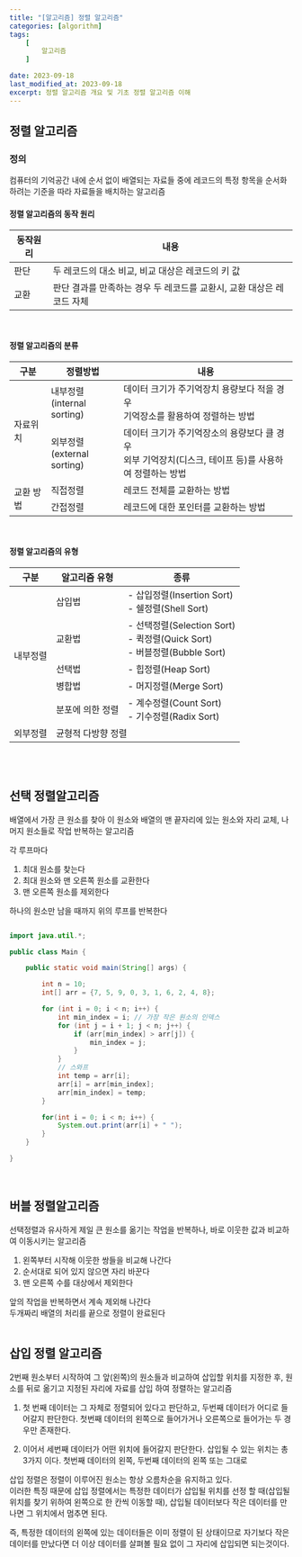 ```yaml
---
title: "[알고리즘] 정렬 알고리즘"
categories: [algorithm]
tags:
    [
        알고리즘
    ]

date: 2023-09-18
last_modified_at: 2023-09-18
excerpt: 정렬 알고리즘 개요 및 기초 정렬 알고리즘 이해
---
```


## 정렬 알고리즘

### 정의

컴퓨터의 기억공간 내에 순서 없이 배열되는 자료들 중에 레코드의 특정 항목을 순서화 하려는 기준을 따라 자료들을 배치하는 알고리즘  

#### 정렬 알고리즘의 동작 원리

<table>
    <thead>
        <th>동작원리</th>
        <th>내용</th>
    </thead>
    <tbody>
        <tr>
            <td>판단</td>
            <td>두 레코드의 대소 비교, 비교 대상은 레코드의 키 값</td>
        </tr>
        <tr>
            <td>교환</td>
            <td>판단 결과를 만족하는 경우 두 레코드를 교환시, 교환 대상은 레코드 자체</td>
        </tr>
    </tbody>
</table>
<br/>

#### 정렬 알고리즘의 분류

<table>
    <thead>
        <th>구분</th>
        <th>정렬방법</th>
        <th>내용</th>
    </thead>
    <tbody>
        <tr>
            <td rowspan = 2>자료위치</td>
            <td>
                내부정렬<br/>
                (internal sorting)
            </td>
            <td>
                데이터 크기가 주기억장치 용량보다 적을 경우<br/>
                기억장소를 활용하여 정렬하는 방법
            </td>
        </tr>
        <tr>
            <td>
                외부정렬<br/>
                (external sorting)
            </td>
            <td>
                데이터 크기가 주기억장소의 용량보다 클 경우<br/>
                외부 기억장치(디스크, 테이프 등)를 사용하여 정렬하는 방법
            </td>
        </tr>
        <tr>
            <td rowspan = 2>교환 방법</td>
            <td>직접정렬</td>
            <td>레코드 전체를 교환하는 방법</td>
        </tr>
        <tr>
            <td>간접정렬</td>
            <td>레코드에 대한 포인터를 교환하는 방법</td>
        </tr>
    </tbody>
</table>
<br/>

#### 정렬 알고리즘의 유형
<table>
    <thead>
        <th>구분</th>
        <th>알고리즘 유형</th>
        <th>종류</th>
    </thead>
    <tbody>
        <tr>
            <td rowspan = 5>내부정렬</td>
            <td>
                삽입법
            </td>
            <td>
                - 삽입정렬(Insertion Sort)<br/>
                - 쉘정렬(Shell Sort)
            </td>
        </tr>
        <tr>
            <td>
                교환법
            </td>
            <td>
                - 선택정렬(Selection Sort)<br/>
                - 퀵정렬(Quick Sort)<br/>
                - 버블정렬(Bubble Sort)
            </td>
        </tr>
        <tr>
            <td>선택법</td>
            <td>- 힙정렬(Heap Sort)</td>
        </tr>
        <tr>
            <td>병합법</td>
            <td>- 머지정렬(Merge Sort)</td>
        </tr>
        <tr>
            <td>분포에 의한 정렬</td>
            <td>
                - 계수정렬(Count Sort)<br/>
                - 기수정렬(Radix Sort)
            </td>
        </tr>
        <tr>
            <td>외부정렬</td>
            <td colspan = 2>균형적 다방향 정렬</td>
        </tr>
    </tbody>
</table>
<br/><br/>

## 선택 정렬알고리즘

배열에서 가장 큰 원소를 찾아 이 원소와 배열의 맨 끝자리에 있는 원소와 자리 교체, 나머지 원소들로 작업 반복하는 알고리즘  

각 루프마다
1. 최대 원소를 찾는다
2. 최대 원소와 맨 오른쪽 원소를 교환한다
3. 맨 오른쪽 원소를 제외한다

하나의 원소만 남을 때까지 위의 루프를 반복한다  

```java

import java.util.*;

public class Main {

    public static void main(String[] args) {

        int n = 10;
        int[] arr = {7, 5, 9, 0, 3, 1, 6, 2, 4, 8};

        for (int i = 0; i < n; i++) {
            int min_index = i; // 가장 작은 원소의 인덱스 
            for (int j = i + 1; j < n; j++) {
                if (arr[min_index] > arr[j]) {
                    min_index = j;
                }
            }
            // 스와프
            int temp = arr[i];
            arr[i] = arr[min_index];
            arr[min_index] = temp;
        }

        for(int i = 0; i < n; i++) {
            System.out.print(arr[i] + " ");
        }
    }

}

```
<br/>

## 버블 정렬알고리즘

선택정렬과 유사하게 제일 큰 원소를 옮기는 작업을 반복하나, 바로 이웃한 값과 비교하여 이동시키는 알고리즘  

1. 왼쪽부터 시작해 이웃한 쌍들을 비교해 나간다
2. 순서대로 되어 있지 않으면 자리 바꾼다
3. 맨 오른쪽 수를 대상에서 제외한다

앞의 작업을 반복하면서 계속 제외해 나간다  
두개짜리 배열의 처리를 끝으로 정렬이 완료된다  
<br/>

## 삽입 정렬 알고리즘

2번째 원소부터 시작하여 그 앞(왼쪽)의 원소들과 비교하여 삽입할 위치를 지정한 후, 원소를 뒤로 옮기고 지정된 자리에 자료를 삽입 하여 정렬하는 알고리즘  

1. 첫 번째 데이터는 그 자체로 정렬되어 있다고 판단하고, 두번째 데이터가 어디로 들어갈지 판단한다. 첫번째 데이터의 왼쪽으로 들어가거나 오른쪽으로 들어가는 두 경우만 존재한다.  

2. 이어서 세번째 데이터가 어떤 위치에 들어갈지 판단한다. 삽입될 수 있는 위치는 총 3가지 이다. 첫번째 데이터의 왼쪽, 두번째 데이터의 왼쪽 또는 그대로

삽입 정렬은 정렬이 이루어진 원소는 항상 오름차순을 유지하고 있다.  
이러한 특징 때문에 삽입 정렬에서는 특정한 데이터가 삽입될 위치를 선정 할 때(삽입될 위치를 찾기 위하여 왼쪽으로 한 칸씩 이동할 때), 삽입될 데이터보다 작은 데이터를 만나면 그 위치에서 멈추면 된다.  

즉, 특정한 데이터의 왼쪽에 있는 데이터들은 이미 정렬이 된 상태이므로 자기보다 작은 데이터를 만났다면 더 이상 데이터를 살펴볼 필요 없이 그 자리에 삽입되면 되는것이다.  

